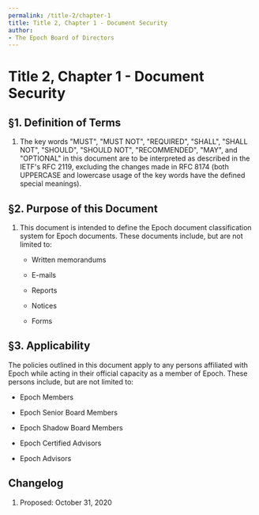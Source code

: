 ```yaml
---
permalink: /title-2/chapter-1
title: Title 2, Chapter 1 - Document Security
author:
- The Epoch Board of Directors
---
```

# Title 2, Chapter 1 - Document Security

## §1. Definition of Terms

1.  The key words "MUST", "MUST NOT", "REQUIRED", "SHALL", "SHALL NOT",
    "SHOULD", "SHOULD NOT", "RECOMMENDED", "MAY", and "OPTIONAL" in this
    document are to be interpreted as described in the IETF's RFC 2119,
    excluding the changes made in RFC 8174 (both UPPERCASE and lowercase
    usage of the key words have the defined special meanings).

## §2. Purpose of this Document

1.  This document is intended to define the Epoch document
    classification system for Epoch documents. These documents include, 
    but are not limited to:

    - Written memorandums

    - E-mails
    
    - Reports

    - Notices

    - Forms

## §3. Applicability

The policies outlined in this document apply to any persons affiliated
with Epoch while acting in their official capacity as a member of Epoch. 
These persons include, but are not limited to:

-   Epoch Members

-   Epoch Senior Board Members

-   Epoch Shadow Board Members

-   Epoch Certified Advisors

-   Epoch Advisors

## Changelog

1.  Proposed: October 31, 2020
